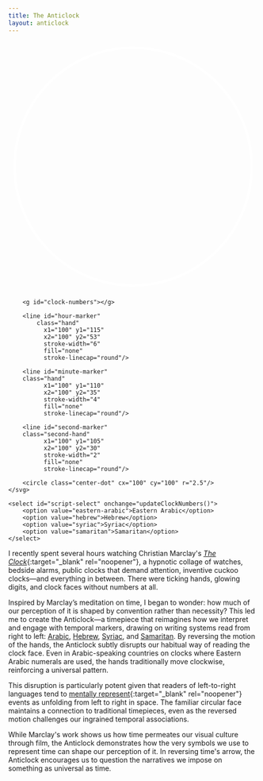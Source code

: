 ```yaml
---
title: The Anticlock
layout: anticlock
---
```


<div class="clock-container" markdown="0">
    <svg class="clock" viewBox="0 0 200 200">
        <circle cx="100" cy="100" r="95" fill="transparent" stroke="white" stroke-width="2"/>
        
        <g id="clock-numbers"></g>
        
        <line id="hour-marker"
            class="hand" 
              x1="100" y1="115" 
              x2="100" y2="53" 
              stroke-width="6"
              fill="none"
              stroke-linecap="round"/>
        
        <line id="minute-marker" 
        class="hand"
              x1="100" y1="110" 
              x2="100" y2="35" 
              stroke-width="4"
              fill="none"
              stroke-linecap="round"/>
        
        <line id="second-marker"
        class="second-hand" 
              x1="100" y1="105" 
              x2="100" y2="30" 
              stroke-width="2"
              fill="none"
              stroke-linecap="round"/>
        
        <circle class="center-dot" cx="100" cy="100" r="2.5"/>
    </svg>

    <select id="script-select" onchange="updateClockNumbers()">
        <option value="eastern-arabic">Eastern Arabic</option>
        <option value="hebrew">Hebrew</option>
        <option value="syriac">Syriac</option>
        <option value="samaritan">Samaritan</option>
    </select>
</div>

<script>
    const NUMBER_SYSTEMS = {
        "eastern-arabic": ["۱۲", "۱", "۲", "۳", "٤", "٥", "٦", "۷", "۸", "۹", "۱۰", "۱۱"],
        "hebrew": ["יב", "א", "ב", "ג", "ד", "ה", "ו", "ז", "ח", "ט", "י", "יא"],
        "syriac": ["ܝܒ", "ܐ", "ܒ", "ܓ", "ܕ", "ܗ", "ܘ", "ܙ", "ܚ", "ܛ", "ܝ", "ܝܐ"],
        "samaritan": ["ࠉࠁ", "ࠀ", "ࠁ", "ࠂ", "ࠃ", "ࠄ", "ࠅ", "ࠆ", "ࠇ", "ࠈ", "ࠉ", "ࠉࠀ"]
    };

    function updateClockNumbers() {
        const selectedScript = document.getElementById('script-select').value;
        const numbers = NUMBER_SYSTEMS[selectedScript];
        const numbersGroup = document.getElementById('clock-numbers');
        numbersGroup.innerHTML = '';

        for (let i = 0; i < 12; i++) {
            const angle = -i * 30 - 90;
            const radius = 85
            const x = 100 + radius * Math.cos(angle * Math.PI / 180);
            const y = 100 + radius * Math.sin(angle * Math.PI / 180);
            
            const text = document.createElementNS("http://www.w3.org/2000/svg", "text");
            text.setAttribute("x", x);
            text.setAttribute("y", y);
            text.setAttribute("class", "number");
            text.setAttribute("text-anchor", "middle");
            text.setAttribute("data-script", selectedScript);
            text.setAttribute("dominant-baseline", "middle");
            text.textContent = numbers[i];
            
            numbersGroup.appendChild(text);
        }
    }

    function updateClockHands() {
        const now = new Date();
        const hours = now.getHours() % 12;
        const minutes = now.getMinutes();
        const seconds = now.getSeconds();
        
        const hourAngle = -(hours + minutes/60) * 30;
        const minuteAngle = -minutes * 6;
        const secondAngle = -seconds * 6;
        
        document.getElementById('hour-marker').setAttribute('transform', 
            `rotate(${hourAngle}, 100, 100)`);
        document.getElementById('minute-marker').setAttribute('transform', 
            `rotate(${minuteAngle}, 100, 100)`);
        document.getElementById('second-marker').setAttribute('transform', 
            `rotate(${secondAngle}, 100, 100)`);
    }

    // Initialize the clock
    updateClockNumbers();
    setInterval(updateClockHands, 1000);
    updateClockHands();
</script>

I recently spent several hours watching Christian Marclay's [*The Clock*](https://www.moma.org/calendar/exhibitions/5746?){:target="_blank" rel="noopener"}, a hypnotic collage of watches, bedside alarms, public clocks that demand attention, inventive cuckoo clocks—and everything in between. There were ticking hands, glowing digits, and clock faces without numbers at all.

Inspired by Marclay’s meditation on time, I began to wonder: how much of our perception of it is shaped by convention rather than necessity? This led me to create the Anticlock—a timepiece that reimagines how we interpret and engage with temporal markers, drawing on writing systems read from right to left: [Arabic](https://www.omniglot.com/writing/arabic.htm), [Hebrew](https://www.omniglot.com/writing/hebrew.htm), [Syriac](https://www.omniglot.com/writing/syriac.htm), and [Samaritan](https://www.omniglot.com/writing/samaritan.htm). By reversing the motion of the hands, the Anticlock subtly disrupts our habitual way of reading the clock face. Even in Arabic-speaking countries on clocks where Eastern Arabic numerals are used, the hands traditionally move clockwise, reinforcing a universal pattern.

This disruption is particularly potent given that readers of left-to-right languages tend to [mentally represent](https://journals.plos.org/plosone/article?id=10.1371/journal.pone.0011667){:target="_blank" rel="noopener"} events as unfolding from left to right in space. The familiar circular face maintains a connection to traditional timepieces, even as the reversed motion challenges our ingrained temporal associations.

While Marclay's work shows us how time permeates our visual culture through film, the Anticlock demonstrates how the very symbols we use to represent time can shape our perception of it. In reversing time's arrow, the Anticlock encourages us to question the narratives we impose on something as universal as time.
